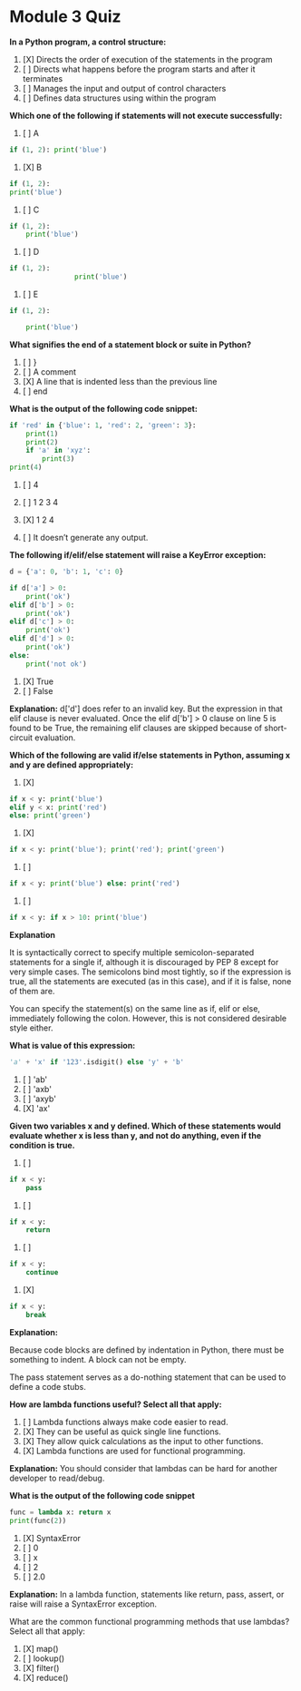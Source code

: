 # Module 3 Quiz

**In a Python program, a control structure:**

1. [X] Directs the order of execution of the statements in the program
1. [ ] Directs what happens before the program starts and after it terminates
1. [ ] Manages the input and output of control characters
1. [ ] Defines data structures using within the program

**Which one of the following if statements will not execute successfully:**

1. [ ] A
```python
if (1, 2): print('blue')
```

1. [X] B
```python
if (1, 2):
print('blue')
```

1. [ ] C
```python
if (1, 2):
    print('blue')
```

1. [ ] D
```python
if (1, 2):
                print('blue')
```

1. [ ] E
```python
if (1, 2):

    print('blue')
```

**What signifies the end of a statement block or suite in Python?**

1. [ ] }
1. [ ] A comment
1. [X] A line that is indented less than the previous line
1. [ ] end

**What is the output of the following code snippet:**

```python
if 'red' in {'blue': 1, 'red': 2, 'green': 3}:
    print(1)
    print(2)
    if 'a' in 'xyz':
        print(3)
print(4)
```

1. [ ] 4
1. [ ]  1
        2
        3
        4
1. [X]  1
        2
        4

1. [ ] It doesn’t generate any output.

**The following if/elif/else statement will raise a KeyError exception:**

```python
d = {'a': 0, 'b': 1, 'c': 0}

if d['a'] > 0:
    print('ok')
elif d['b'] > 0:
    print('ok')
elif d['c'] > 0:
    print('ok')
elif d['d'] > 0:
    print('ok')
else:
    print('not ok')
```

1. [X] True
1. [ ] False

**Explanation:**
d['d'] does refer to an invalid key. But the expression in that elif clause is never evaluated. Once the elif d['b'] > 0 clause on line 5 is found to be True, the remaining elif clauses are skipped because of short-circuit evaluation.

**Which of the following are valid if/else statements in Python, assuming x and y are defined appropriately:**

1. [X] 
```python
if x < y: print('blue')
elif y < x: print('red')
else: print('green')
```

1. [X] 
```python
if x < y: print('blue'); print('red'); print('green')
```

1. [ ] 
```python
if x < y: print('blue') else: print('red')
```

1. [ ] 
```python
if x < y: if x > 10: print('blue')
```

**Explanation**

It is syntactically correct to specify multiple semicolon-separated statements for a single if, although it is discouraged by PEP 8 except for very simple cases. The semicolons bind most tightly, so if the expression is true, all the statements are executed (as in this case), and if it is false, none of them are.

You can specify the statement(s) on the same line as if, elif or else, immediately following the colon. However, this is not considered desirable style either.

**What is value of this expression:**

```python
'a' + 'x' if '123'.isdigit() else 'y' + 'b'
```

1. [ ] 'ab'
1. [ ] 'axb'
1. [ ] 'axyb'
1. [X] 'ax'

**Given two variables x and y defined. Which of these statements would evaluate whether x is less than y, and not do anything, even if the condition is true.**

1. [ ]
```python
if x < y:
    pass
```
1. [ ]
```python
if x < y:
    return
```
1. [ ]
```python
if x < y:
    continue
```
1. [X]
```python
if x < y:
    break
```

**Explanation:**

Because code blocks are defined by indentation in Python, there must be something to indent. A block can not be empty.

The pass statement serves as a do-nothing statement that can be used to define a code stubs.

**How are lambda functions useful? Select all that apply:**


1. [ ] Lambda functions always make code easier to read.
1. [X] They can be useful as quick single line functions.
1. [X] They allow quick calculations as the input to other functions.
1. [X] Lambda functions are used for functional programming.

**Explanation:**
You should consider that lambdas can be hard for another developer to read/debug. 

**What is the output of the following code snippet**

```python
func = lambda x: return x
print(func(2))
```

1. [X] SyntaxError
1. [ ] 0
1. [ ] x
1. [ ] 2
1. [ ] 2.0

**Explanation:**
In a lambda function, statements like return, pass, assert, or raise will raise a SyntaxError exception.

What are the common functional programming methods that use lambdas? Select all that apply:


1. [X] map()
1. [ ] lookup()
1. [X] filter()
1. [X] reduce()

